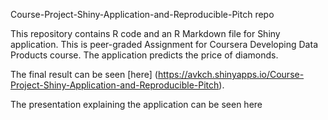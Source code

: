 
Course-Project-Shiny-Application-and-Reproducible-Pitch repo

This repository contains R code and an R Markdown file for Shiny application. This is peer-graded Assignment for Coursera Developing Data Products course. The application predicts the price of diamonds.

The final result can be seen [here] (https://avkch.shinyapps.io/Course-Project-Shiny-Application-and-Reproducible-Pitch).

The presentation explaining the application can be seen here
